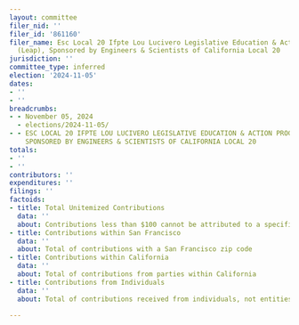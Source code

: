 ```yaml
---
layout: committee
filer_nid: ''
filer_id: '861160'
filer_name: Esc Local 20 Ifpte Lou Lucivero Legislative Education & Action Program
  (Leap), Sponsored by Engineers & Scientists of California Local 20
jurisdiction: ''
committee_type: inferred
election: '2024-11-05'
dates:
- ''
- ''
breadcrumbs:
- - November 05, 2024
  - elections/2024-11-05/
- - ESC LOCAL 20 IFPTE LOU LUCIVERO LEGISLATIVE EDUCATION & ACTION PROGRAM (LEAP),
    SPONSORED BY ENGINEERS & SCIENTISTS OF CALIFORNIA LOCAL 20
totals:
- ''
- ''
contributors: ''
expenditures: ''
filings: ''
factoids:
- title: Total Unitemized Contributions
  data: ''
  about: Contributions less than $100 cannot be attributed to a specific individual
- title: Contributions within San Francisco
  data: ''
  about: Total of contributions with a San Francisco zip code
- title: Contributions within California
  data: ''
  about: Total of contributions from parties within California
- title: Contributions from Individuals
  data: ''
  about: Total of contributions received from individuals, not entities

---
```


